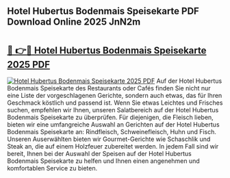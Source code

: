 ## Hotel Hubertus Bodenmais Speisekarte PDF Download Online 2025 JnN2m

# <h2><a href="http://gc8etnj.nevu.top/?p=Hotel+Hubertus+Bodenmais+Speisekarte">🔗 👉🔴 Hotel Hubertus Bodenmais Speisekarte 2025 PDF</a></h2>

[![Hotel Hubertus Bodenmais Speisekarte 2025 PDF](https://i.imgur.com/dBaPXMq.png)](http://gc8etnj.nevu.top/?p=Hotel+Hubertus+Bodenmais+Speisekarte)
Auf der Hotel Hubertus Bodenmais Speisekarte des Restaurants oder Cafés finden Sie nicht nur eine Liste der vorgeschlagenen Gerichte, sondern auch etwas, das für Ihren Geschmack köstlich und passend ist. Wenn Sie etwas Leichtes und Frisches suchen, empfehlen wir Ihnen, unseren Salatbereich auf der Hotel Hubertus Bodenmais Speisekarte zu überprüfen. Für diejenigen, die Fleisch lieben, bieten wir eine umfangreiche Auswahl an Gerichten auf der Hotel Hubertus Bodenmais Speisekarte an: Rindfleisch, Schweinefleisch, Huhn und Fisch. Unseren Auserwählten bieten wir Gourmet-Gerichte wie Schaschlik und Steak an, die auf einem Holzfeuer zubereitet werden. In jedem Fall sind wir bereit, Ihnen bei der Auswahl der Speisen auf der Hotel Hubertus Bodenmais Speisekarte zu helfen und Ihnen einen angenehmen und komfortablen Service zu bieten.
